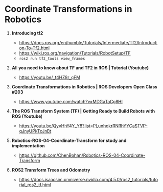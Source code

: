 # Coordinate Transformations in Robotics 

1. **Introducing tf2**
   * https://docs.ros.org/en/humble/Tutorials/Intermediate/Tf2/Introduction-To-Tf2.html
   * https://wiki.ros.org/navigation/Tutorials/RobotSetup/TF
   * `ros2 run tf2_tools view_frames`

     
2. **All you need to know about TF and TF2 in ROS | Tutorial (Youtube)**
   * https://youtu.be/_t4HZ8r_qFM

     
3. **Coordinate Transformations in Robotics | ROS Developers Open Class #203**
    * https://www.youtube.com/watch?v=MDGaTaCg8HI


4. **The ROS Transform System (TF) | Getting Ready to Build Robots with ROS (Youtube)**
   * https://youtu.be/QyvHhY4Y_Y8?list=PLunhqkrRNRhYYCaSTVP-qJnyUPkTxJnBt

     
5. **Robotics-ROS-04-Coordinate-Transform for study and implementation**
   * https://github.com/ChenBohan/Robotics-ROS-04-Coordinate-Transform


6. **ROS2 Transform Trees and Odometry**
   * https://docs.isaacsim.omniverse.nvidia.com/4.5.0/ros2_tutorials/tutorial_ros2_tf.html

    

